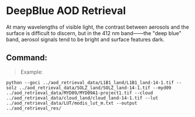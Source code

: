 # DeepBlue AOD Retrieval

At many wavelengths of visible light, the contrast between aerosols and the surface is difficult to discern, but in the 412 nm band——the "deep blue" band, aerosol signals tend to be bright and surface features dark.

## Command:
> Example:

```shell
python --goci ../aod_retrieval_data/L1B1_land/L1B1_land-14-1.tif --solz ../aod_retrieval_data/SOLZ_land/SOLZ_land-14-1.tif --myd09 ../aod_retrieval_data/MYD09/MYD09A1-project1.tif --cloud ../aod_retrieval_data/cloud_land/cloud_land-14-1.tif --lut ../aod_retrieval_data/LUT/modis_lut_m.txt --output ../aod_retrieval_res/
```